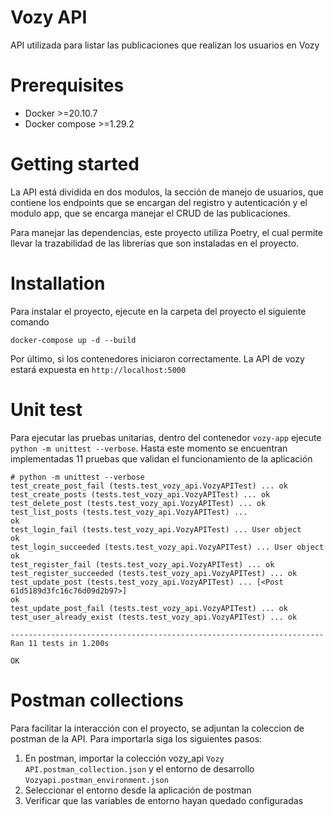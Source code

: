 # Vozy API

API utilizada para listar las publicaciones que realizan los usuarios en Vozy

# Prerequisites

- Docker >=20.10.7
- Docker compose >=1.29.2

# Getting started

La API está dividida en dos modulos, la sección de manejo de usuarios, que contiene los endpoints que se encargan del registro y autenticación y el modulo app, que se encarga manejar el CRUD de las publicaciones.

Para manejar las dependencias, este proyecto utiliza Poetry, el cual permite llevar la trazabilidad de las librerías que son instaladas en el proyecto.

# Installation

Para instalar el proyecto, ejecute en la carpeta del proyecto el siguiente comando

```
docker-compose up -d --build
```

Por último, si los contenedores iniciaron correctamente. La API de vozy estará expuesta en `http://localhost:5000`

# Unit test

Para ejecutar las pruebas unitarias, dentro del contenedor `vozy-app` ejecute `python -m unittest --verbose`. Hasta este momento se encuentran implementadas 11 pruebas que validan el funcionamiento de la aplicación

```
# python -m unittest --verbose
test_create_post_fail (tests.test_vozy_api.VozyAPITest) ... ok
test_create_posts (tests.test_vozy_api.VozyAPITest) ... ok
test_delete_post (tests.test_vozy_api.VozyAPITest) ... ok
test_list_posts (tests.test_vozy_api.VozyAPITest) ...
ok
test_login_fail (tests.test_vozy_api.VozyAPITest) ... User object
ok
test_login_succeeded (tests.test_vozy_api.VozyAPITest) ... User object
ok
test_register_fail (tests.test_vozy_api.VozyAPITest) ... ok
test_register_succeeded (tests.test_vozy_api.VozyAPITest) ... ok
test_update_post (tests.test_vozy_api.VozyAPITest) ... [<Post 61d5189d3fc16c76d09d2b97>]
ok
test_update_post_fail (tests.test_vozy_api.VozyAPITest) ... ok
test_user_already_exist (tests.test_vozy_api.VozyAPITest) ... ok

----------------------------------------------------------------------
Ran 11 tests in 1.200s

OK
```
# Postman collections

Para facilitar la interacción con el proyecto, se adjuntan la coleccion de postman de la API. Para importarla siga los siguientes pasos:

1. En postman, importar la colección vozy_api `Vozy API.postman_collection.json` y el entorno de desarrollo `Vozyapi.postman_environment.json`
2. Seleccionar el entorno desde la aplicación de postman
3. Verificar que las variables de entorno hayan quedado configuradas